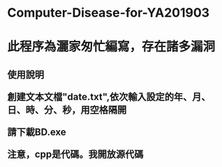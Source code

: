 # Computer-Disease-for-YA201903
<h1>此程序為灑家匆忙編寫，存在諸多漏洞
<h2>使用說明
<p>創建文本文檔"date.txt",依次輸入設定的年、月、日、時、分、秒，用空格隔開
<p>請下載BD.exe
  <p>注意，cpp是代碼。我開放源代碼
